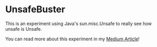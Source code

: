 # UnsafeBuster

This is an experiment using Java's sun.misc.Unsafe to really see how unsafe is Unsafe.

You can read more about this experiment in my [Medium Article](https://alexkalinins.medium.com/crashing-java-with-sun-misc-unsafe-404099e5b471?source=friends_link&sk=053b4e4aed54c6de444abc70b01024ed)!
